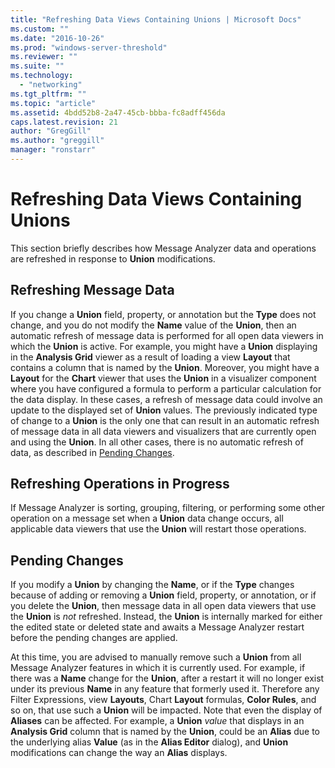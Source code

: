 ```yaml
---
title: "Refreshing Data Views Containing Unions | Microsoft Docs"
ms.custom: ""
ms.date: "2016-10-26"
ms.prod: "windows-server-threshold"
ms.reviewer: ""
ms.suite: ""
ms.technology: 
  - "networking"
ms.tgt_pltfrm: ""
ms.topic: "article"
ms.assetid: 4bdd52b8-2a47-45cb-bbba-fc8adff456da
caps.latest.revision: 21
author: "GregGill"
ms.author: "greggill"
manager: "ronstarr"
---
```

# Refreshing Data Views Containing Unions
This section briefly describes how Message Analyzer data and operations are refreshed in response to **Union** modifications.  
  
## Refreshing Message Data  
 If you change a **Union** field, property, or annotation but the **Type** does not change, and you do not modify the **Name** value of the **Union**, then an automatic refresh of message data is performed for all open data viewers in which the **Union** is active. For example, you might have a **Union** displaying in the **Analysis Grid** viewer as a result of loading a view **Layout** that contains a column that is named by the **Union**. Moreover, you might have a **Layout** for the **Chart** viewer that uses the **Union** in a visualizer component where you have configured a formula to perform a particular calculation for the data display. In these cases, a refresh of message data could involve an update to the displayed set of **Union** values. The previously indicated type of change to a **Union** is the only one that can result in an automatic refresh of message data in all data viewers and visualizers that are currently open and using the **Union**. In all other cases, there is no automatic refresh of data, as described in [Pending Changes](refreshing-data-views-containing-unions.md#BKMK_NoDataRefresh).  
  
## Refreshing Operations in Progress  
 If Message Analyzer is sorting, grouping, filtering, or performing some other operation on a message set when a **Union** data change occurs, all applicable data viewers that use the **Union** will restart those operations.  
  
<a name="BKMK_NoDataRefresh"></a>   
## Pending Changes  
 If you modify a **Union** by changing the **Name**, or if the **Type** changes because of adding or removing a **Union** field, property, or annotation, or if you delete the **Union**, then message data in all open data viewers that use the **Union** is *not* refreshed. Instead, the **Union** is internally marked for either the edited state or deleted state and awaits a Message Analyzer restart before the pending changes are applied.  
  
 At this time, you are advised to manually remove such a **Union** from all Message Analyzer features in which it is currently used. For example, if there was a **Name** change for the **Union**, after a restart it will no longer exist under its previous **Name** in any feature that formerly used it. Therefore any Filter Expressions, view **Layouts**, Chart **Layout** formulas, **Color Rules**, and so on, that use such a **Union** will be impacted. Note that even the display of **Aliases** can be affected. For example, a **Union** *value* that displays in an **Analysis Grid** column that is named by the **Union**, could be an **Alias** due to the underlying alias **Value** (as in the **Alias Editor** dialog), and **Union** modifications can change the way an **Alias** displays.